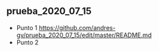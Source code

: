 ## prueba_2020_07_15
- Punto 1
 https://github.com/andres-gv/prueba_2020_07_15/edit/master/README.md 
- Punto 2 

